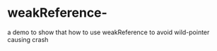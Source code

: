 # weakReference-
a demo to show  that how to use weakReference to avoid  wild-pointer causing crash
